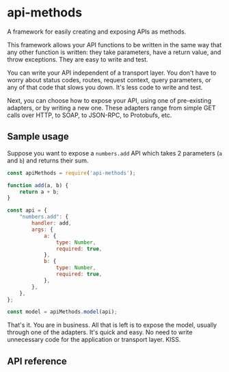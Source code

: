 # api-methods

A framework for easily creating and exposing APIs as methods.

This framework allows your API functions to be written in the same way that any
other function is written: they take parameters, have a return value, and throw
exceptions. They are easy to write and test.

You can write your API independent of a transport layer. You don't have to worry
about status codes, routes, request context, query parameters, or any of that
code that slows you down. It's less code to write and test.

Next, you can choose how to expose your API, using one of pre-existing adapters,
or by writing a new one. These adapters range from simple GET calls over HTTP,
to SOAP, to JSON-RPC, to Protobufs, etc.

## Sample usage

Suppose you want to expose a `numbers.add` API which takes 2 parameters (`a` and
`b`) and returns their sum.

```javascript
const apiMethods = require('api-methods');

function add(a, b) {
    return a + b;
}

const api = {
    "numbers.add": {
        handler: add,
        args: {
            a: {
                type: Number,
                required: true,
            },
            b: {
                type: Number,
                required: true,
            },
        },
    },
};

const model = apiMethods.model(api);
```

That's it. You are in business. All that is left is to expose the model, usually
through one of the adapters. It's quick and easy. No need to write unnecessary
code for the application or transport layer. KISS.

## API reference
